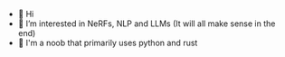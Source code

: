 - 👋 Hi
- 👀 I’m interested in NeRFs, NLP and LLMs (It will all make sense in the end)
- 🌱 I'm a noob that primarily uses python and rust


<!---
BabyBlue26/BabyBlue26 is a ✨ special ✨ repository because its `README.md` (this file) appears on your GitHub profile.
You can click the Preview link to take a look at your changes.
--->
